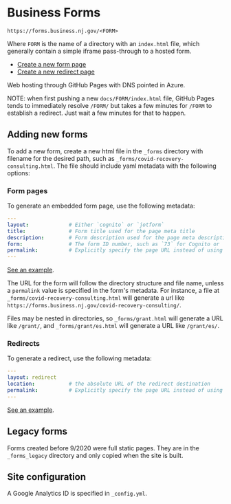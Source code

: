 # Business Forms

`https://forms.business.nj.gov/<FORM>`

Where `FORM` is the name of a directory with an `index.html` file, which generally contain a simple iframe pass-through to a hosted form.

- [Create a new form page](https://github.com/newjersey/business-forms/new/master/_forms?value=---%0Alayout%3A%20cognito%20%23%20or%20jotform%0Atitle%3A%20%0Adescription%3A%20%0Aform%3A%20%0A---%0A)
- [Create a new redirect page](https://github.com/newjersey/business-forms/new/master/_forms?value=---%0Alayout%3A%20redirect%0Alocation%3A%20%0A---%0A)

Web hosting through GitHub Pages with DNS pointed in Azure.

NOTE: when first pushing a new `docs/FORM/index.html` file, GitHub Pages tends to immediately resolve `/FORM/` but takes a few minutes for `/FORM` to establish a redirect. Just wait a few minutes for that to happen.

## Adding new forms

To add a new form, create a new html file in the `_forms` directory with filename for the desired path, such as `_forms/covid-recovery-consulting.html`. The file should include yaml metadata with the following options:

### Form pages

To generate an embedded form page, use the following metadata:
```yaml
---
layout:             # Either `cognito` or `jotform`
title:              # Form title used for the page meta title
description:        # Form description used for the page meta description (optional)
form:               # The form ID number, such as `73` for Cognito or `200804024879051` for Jotform
permalink:          # Explicitly specify the page URL instead of using the file name (optional)
---
```

[See an example](_forms/exemption.html).

The URL for the form will follow the directory structure and file name, unless a `permalink` value is specified in the form's metadata. For instance, a file at `_forms/covid-recovery-consulting.html` will generate a url like `https://forms.business.nj.gov/covid-recovery-consulting/`.

Files may be nested in directories, so `_forms/grant.html` will generate a URL like `/grant/`, and `_forms/grant/es.html` will generate a URL like `/grant/es/`.


### Redirects

To generate a redirect, use the following metadata:
```yaml
---
layout: redirect
location:           # the absolute URL of the redirect destination
permalink:          # Explicitly specify the page URL instead of using the file name (optional)
---
```

[See an example](_forms/grant/en.html).

## Legacy forms

Forms created before 9/2020 were full static pages. They are in the `_forms_legacy` directory and only copied when the site is built.

## Site configuration

A Google Analytics ID is specified in `_config.yml`.

